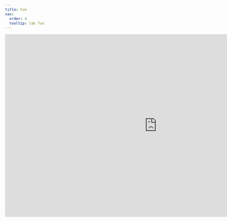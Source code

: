 ```yaml
---
title: Fun
nav:
  order: 4
  tooltip: lab fun
---
```


<iframe src="https://albumizr.com/a/XwCN" scrolling="no" frameborder="0" allowfullscreen width="1000" height="600"></iframe>
